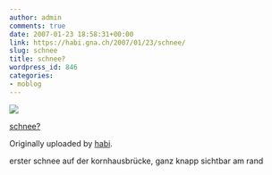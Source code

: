 ```yaml
---
author: admin
comments: true
date: 2007-01-23 18:58:31+00:00
link: https://habi.gna.ch/2007/01/23/schnee/
slug: schnee
title: schnee?
wordpress_id: 846
categories:
- moblog
---
```



 [![](http://farm1.static.flickr.com/105/367203197_7228884437_m.jpg)](http://www.flickr.com/photos/habi/367203197/)
   

 
  [schnee?](http://www.flickr.com/photos/habi/367203197/)
    

  Originally uploaded by [habi](http://www.flickr.com/people/habi/).
 



erster schnee auf der kornhausbrücke, ganz knapp sichtbar am rand
  

